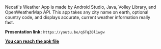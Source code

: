 Necati's Weather App is made by Android Studio, Java, Volley Library, and OpenWeatherMap API.
This app takes any city name on earth, optional country code, and displays accurate, current weather information really fast.

**Presentation link:**
`https://youtu.be/q6TqZ0l1wgw`

[**You can reach the apk file**](Necati-Android-Weather-App/app/release/)
